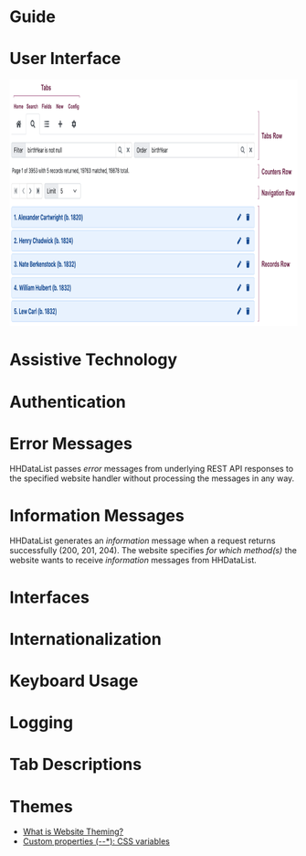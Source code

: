 # Guide

# User Interface

<p><img src="ui.png" class="img-fluid d-block" width=900 height=432 loading="lazy"></p>

# Assistive Technology

# Authentication

# Error Messages

HHDataList passes *error* messages from underlying REST API responses to the specified website handler without processing the messages in any way. 

# Information Messages

HHDataList generates an *information* message when a request returns successfully (200, 201, 204). The website specifies *for which method(s)* the website wants to receive *information* messages from HHDataList.

# Interfaces

# Internationalization

# Keyboard Usage

# Logging

# Tab Descriptions

# Themes

* [What is Website Theming?](https://www.freecodecamp.org/news/website-theming-with-css-custom-properties-and-gatsbyjs/)
* [Custom properties (--*): CSS variables](https://developer.mozilla.org/en-US/docs/Web/CSS/--*)